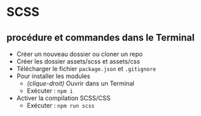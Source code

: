 # SCSS
## procédure et commandes dans le Terminal
- Créer un nouveau dossier ou cloner un repo
- Créer les dossier assets/scss et assets/css
- Télécharger le fichier `package.json` et `.gitignore`
- Pour installer les modules
  - *(clique-droit)* Ouvrir dans un Terminal
  - Exécuter : `npm i`
- Activer la compilation SCSS/CSS
  - Exécuter : `npm run scss`
